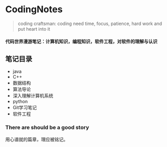 # CodingNotes

> coding craftsman: coding need time, focus, patience, hard work and put heart into it

#### 代码世界漫游笔记：计算机知识，编程知识，软件工程，对软件的理解与认识
## 笔记目录
* java 
* C++
* 数据结构
* 算法导论
* 深入理解计算机系统
* python 
* Git学习笔记
* 软件工程

### There are should be a good story
用心谱就的篇章，理应被铭记。
